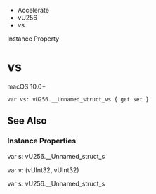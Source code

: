 

- Accelerate
- vU256
-  vs 

Instance Property

# vs

macOS 10.0+

``` source
var vs: vU256.__Unnamed_struct_vs { get set }
```

## See Also

### Instance Properties

var s: vU256.__Unnamed_struct_s

var v: (vUInt32, vUInt32)

var s: vU256.__Unnamed_struct_s

